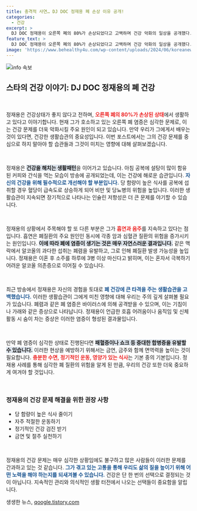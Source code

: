 ```yaml
---
title: 충격적 사연… DJ DOC 정재용 폐 손상 이유 공개!
categories:
  - 건강
excerpt: >
  DJ DOC 정재용이 오른쪽 폐의 80%가 손상되었다고 고백하며 건강 악화의 일상을 공개했다. 그가 겪고 있는 심각한 폐염증과 알코올 의존증, 위험한 생활습관이 어떤 문제를 초래할지 알아보자!
feature_text: >
  DJ DOC 정재용이 오른쪽 폐의 80%가 손상되었다고 고백하며 건강 악화의 일상을 공개했다. 그가 겪고 있는 심각한 폐염증과 알코올 의존증, 위험한 생활습관이 어떤 문제를 초래할지 알아보자!
image: 'https://www.behealthy4u.com/wp-content/uploads/2024/06/koreanews.jpg'
---
```


<p><img src="https://www.behealthy4u.com/wp-content/uploads/2024/06/koreanews.jpg" alt="info 속보" /></p>

<h2 data-ke-size="size26">스타의 건강 이야기: DJ DOC 정재용의 폐 건강</h2>

<p data-ke-size="size16">&nbsp;</p>

<p>정재용은 건강상태가 좋지 않다고 전하며, <b><span style="color: #ee2323;">오른쪽 폐의 80%가 손상된 상태</span></b>에서 생활하고 있다고 이야기합니다. 현재 그가 호소하고 있는 오른쪽 폐 염증은 심각한 문제로, 이는 건강 문제를 더욱 악화시킬 주요 원인이 되고 있습니다. 만약 우리가 그에게서 배우는 것이 있다면, 건강한 생활습관의 중요성입니다. 이번 포스트에서는 그의 건강 문제를 중심으로 하지 말아야 할 습관들과 그것이 미치는 영향에 대해 살펴보겠습니다.</p>

<p data-ke-size="size16">&nbsp;</p>

<p>정재용은 <b><span style="background-color: #21538527;">건강을 해치는 생활패턴</span></b>을 이어가고 있습니다. 아침 공복에 설탕이 많이 함유된 커피와 간식을 먹는 모습이 방송에 공개되었는데, 이는 건강에 해로운 습관입니다. <b><span style="color: #1a5490;">자신의 건강을 위해 필수적으로 개선해야 할 부분입니다.</span></b> 당 함량이 높은 식사를 공복에 섭취할 경우 혈당이 급속도로 상승하게 되어 비만 및 당뇨병의 위험을 높입니다. 이러한 생활습관이 지속되면 장기적으로 나타나는 인슐린 저항성은 더 큰 문제를 야기할 수 있습니다.</p>

<p data-ke-size="size16">&nbsp;</p>

<p>정재용의 상황에서 주목해야 할 또 다른 부분은 그가 <b><span style="color: #ee2323;">흡연과 음주</span></b>를 지속하고 있다는 점입니다. 흡연은 폐질환의 주요 원인인 동시에 각종 암과 심혈관 질환의 위험을 증가시키는 원인입니다. <b><span style="background-color: #21538527;">이에 따라 폐에 염증이 생기는 것은 매우 자연스러운 결과입니다.</span></b> 같은 맥락에서 알코올의 과다한 섭취는 폐렴을 유발하고, 그로 인해 폐질환 발생 가능성을 높입니다. 정재용은 이혼 후 소주를 하루에 3병 이상 마신다고 밝히며, 이는 혼자서 극복하기 어려운 알코올 의존증으로 이어질 수 있습니다.</p>

<p data-ke-size="size16">&nbsp;</p>

<p>최근 방송에서 정재용은 자신의 경험을 토대로 <b><span style="color: #1a5490;">폐 건강에 큰 타격을 주는 생활습관을 고백했습니다.</span></b> 이러한 생활습관이 그에게 미친 영향에 대해 우리는 주의 깊게 살펴볼 필요가 있습니다. 폐렴과 같은 폐 염증은 바이러스에 의해 공격받을 수 있으며, 이는 기침이나 가래와 같은 증상으로 나타납니다. 정재용이 언급한 호흡 어려움이나 움직임 및 신체 활동 시 숨이 차는 증상은 이러한 염증이 형성된 결과물입니다.</p>

<p data-ke-size="size16">&nbsp;</p>

<p>만약 폐 염증이 심각한 상태로 진행된다면 <b><span style="background-color: #21538527;">패혈증이나 쇼크 등 중대한 합병증을 유발할 수 있습니다.</span></b> 이러한 현상을 예방하기 위해서는 금연, 금주와 함께 면역력을 높이는 것이 필요합니다. <b><span style="color: #ee2323;">충분한 수면, 정기적인 운동, 영양가 있는 식사</span></b>는 기본 중의 기본입니다. 정재용 사례를 통해 심각한 폐 질환의 위험을 알게 된 만큼, 우리의 건강 또한 더욱 중요하게 여겨야 할 것입니다. </p>

<p data-ke-size="size16">&nbsp;</p>

<div>
<h3>정재용의 건강 문제 해결을 위한 권장 사항</h3>
<ul>
  <li>당 함량이 높은 식사 줄이기</li>
  <li>자주 적절한 운동하기</li>
  <li>정기적인 건강 검진 받기</li>
  <li>금연 및 절주 실천하기</li>
</ul>
</div>

<p data-ke-size="size16">&nbsp;</p>

<p>정재용의 건강 문제는 매우 심각한 상황임에도 불구하고 많은 사람들이 이러한 문제를 간과하고 있는 것 같습니다. <b><span style="color: #1a5490;">그가 겪고 있는 고통을 통해 우리도 삶의 질을 높이기 위해 어떤 노력을 해야 하는지를 되새겨볼 수 있습니다.</span></b> 건강은 단 한 번의 선택으로 결정되는 것이 아닙니다. 지속적인 관리와 의식적인 생활 터전에서 나오는 선택들이 중요함을 알립니다.</p>
생생한 뉴스, <a href="https://qoogle.tistory.com" rel="dofollow">qoogle.tistory.com</a>


